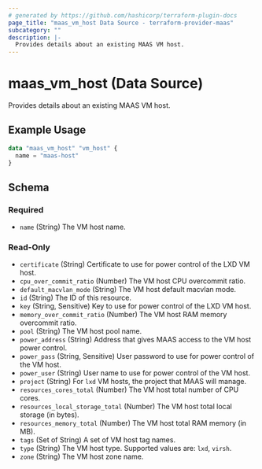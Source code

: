 ```yaml
---
# generated by https://github.com/hashicorp/terraform-plugin-docs
page_title: "maas_vm_host Data Source - terraform-provider-maas"
subcategory: ""
description: |-
  Provides details about an existing MAAS VM host.
---
```


# maas_vm_host (Data Source)

Provides details about an existing MAAS VM host.

## Example Usage

```terraform
data "maas_vm_host" "vm_host" {
  name = "maas-host"
}
```

<!-- schema generated by tfplugindocs -->
## Schema

### Required

- `name` (String) The VM host name.

### Read-Only

- `certificate` (String) Certificate to use for power control of the LXD VM host.
- `cpu_over_commit_ratio` (Number) The VM host CPU overcommit ratio.
- `default_macvlan_mode` (String) The VM host default macvlan mode.
- `id` (String) The ID of this resource.
- `key` (String, Sensitive) Key to use for power control of the LXD VM host.
- `memory_over_commit_ratio` (Number) The VM host RAM memory overcommit ratio.
- `pool` (String) The VM host pool name.
- `power_address` (String) Address that gives MAAS access to the VM host power control.
- `power_pass` (String, Sensitive) User password to use for power control of the VM host.
- `power_user` (String) User name to use for power control of the VM host.
- `project` (String) For `lxd` VM hosts, the project that MAAS will manage.
- `resources_cores_total` (Number) The VM host total number of CPU cores.
- `resources_local_storage_total` (Number) The VM host total local storage (in bytes).
- `resources_memory_total` (Number) The VM host total RAM memory (in MB).
- `tags` (Set of String) A set of VM host tag names.
- `type` (String) The VM host type. Supported values are: `lxd`, `virsh`.
- `zone` (String) The VM host zone name.
